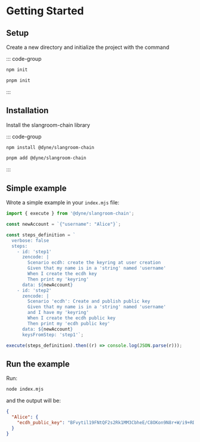 <!--
SPDX-FileCopyrightText: 2024 Dyne.org foundation

SPDX-License-Identifier: CC-BY-NC-SA-4.0
-->

# Getting Started

## Setup

Create a new directory and initialize the project with the command

::: code-group
```sh [npm]
npm init
```
```sh [pnpm]
pnpm init
```
:::

## Installation

Install the slangroom-chain library

::: code-group
```sh [npm]
npm install @dyne/slangroom-chain
```
```sh [pnpm]
pnpm add @dyne/slangroom-chain
```
:::

## Simple example

Wrote a simple example in your `index.mjs` file:

```js [index.mjs]
import { execute } from '@dyne/slangroom-chain';

const newAccount = `{"username": "Alice"}`;

const steps_definition = `
  verbose: false
  steps: 
    - id: 'step1'
      zencode: |
        Scenario ecdh: create the keyring at user creation
        Given that my name is in a 'string' named 'username'
        When I create the ecdh key
        Then print my 'keyring'
      data: ${newAccount}
    - id: 'step2'
      zencode: |
        Scenario 'ecdh': Create and publish public key
        Given that my name is in a 'string' named 'username'
        and I have my 'keyring'
        When I create the ecdh public key
        Then print my 'ecdh public key'
      data: ${newAccount}
      keysFromStep: 'step1'`;

execute(steps_definition).then((r) => console.log(JSON.parse(r)));
```

## Run the example

Run:

```bash
node index.mjs
```

and the output will be:

```json
{
  "Alice": {
    "ecdh_public_key": "BFvytil19FNtQF2s2Rk1MM3CbheE/C8OKon9N8r+W/i9+RD0KOQDTtNOz4h7VkacULra+cbH+p34zezzCtjQSbA="
  }
}
```
